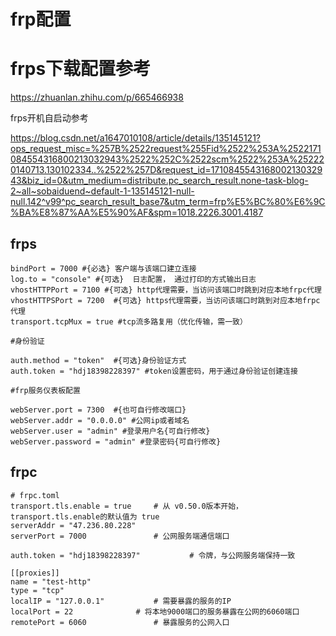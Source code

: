 # frp配置

# frps下载配置参考

https://zhuanlan.zhihu.com/p/665466938

frps开机自启动参考

https://blog.csdn.net/a1647010108/article/details/135145121?ops_request_misc=%257B%2522request%255Fid%2522%253A%2522171084554316800213032943%2522%252C%2522scm%2522%253A%252220140713.130102334..%2522%257D&request_id=171084554316800213032943&biz_id=0&utm_medium=distribute.pc_search_result.none-task-blog-2~all~sobaiduend~default-1-135145121-null-null.142^v99^pc_search_result_base7&utm_term=frp%E5%BC%80%E6%9C%BA%E8%87%AA%E5%90%AF&spm=1018.2226.3001.4187



## frps

```
bindPort = 7000 #{必选} 客户端与该端口建立连接      
log.to = "console" #{可选}  日志配置， 通过打印的方式输出日志  
vhostHTTPPort = 7100 #{可选} http代理需要，当访问该端口时跳到对应本地frpc代理
vhostHTTPSPort = 7200  #{可选} https代理需要，当访问该端口时跳到对应本地frpc代理 
transport.tcpMux = true #tcp流多路复用（优化传输，需一致）

#身份验证

auth.method = "token"  #{可选}身份验证方式 
auth.token = "hdj18398228397" #token设置密码，用于通过身份验证创建连接

#frp服务仪表板配置

webServer.port = 7300  #{也可自行修改端口}      
webServer.addr = "0.0.0.0" #公网ip或者域名  
webServer.user = "admin" #登录用户名{可自行修改}    
webServer.password = "admin" #登录密码{可自行修改}

```



## frpc

```
# frpc.toml
transport.tls.enable = true		# 从 v0.50.0版本开始，transport.tls.enable的默认值为 true
serverAddr = "47.236.80.228"
serverPort = 7000 				# 公网服务端通信端口

auth.token = "hdj18398228397" 			# 令牌，与公网服务端保持一致

[[proxies]]
name = "test-http"
type = "tcp"
localIP = "127.0.0.1"			# 需要暴露的服务的IP
localPort = 22				# 将本地9000端口的服务暴露在公网的6060端口
remotePort = 6060 				# 暴露服务的公网入口
```

